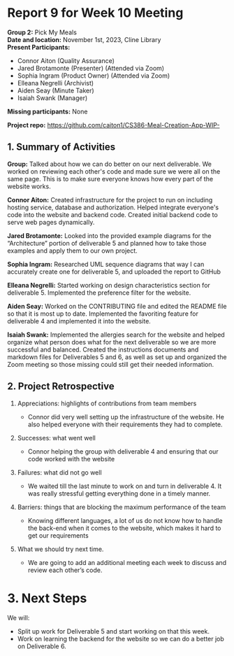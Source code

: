# Report 9 for Week 10 Meeting  
**Group 2:** Pick My Meals  
**Date and location:** November 1st, 2023, Cline Library  
**Present Participants:**   
* Connor Aiton (Quality Assurance)  
* Jared Brotamonte (Presenter) (Attended via Zoom)  
* Sophia Ingram (Product Owner) (Attended via Zoom)  
* Elleana Negrelli (Archivist)  
* Aiden Seay (Minute Taker)  
* Isaiah Swank (Manager)  

**Missing participants:** None

**Project repo:** https://github.com/caiton1/CS386-Meal-Creation-App-WIP-  

## 1. Summary of Activities

**Group:** Talked about how we can do better on our next deliverable. We worked on reviewing each other's code and made sure we were all on the same page. This is to make sure everyone knows how every part of the website works.

**Connor Aiton:** Created infrastructure for the project to run on including hosting service, database and authorization. Helped integrate everyone's code into the website and backend code. Created initial backend code to serve web pages dynamically.

**Jared Brotamonte:** Looked into the provided example diagrams for the “Architecture” portion of deliverable 5 and planned how to take those examples and apply them to our own project.

**Sophia Ingram:** Researched UML sequence diagrams that way I can accurately create one for deliverable 5, and uploaded the report to GitHub

**Elleana Negrelli:** Started working on design characteristics section for deliverable 5. Implemented the preference filter for the website.

**Aiden Seay:** Worked on the CONTRIBUTING file and edited the README file so that it is most up to date. Implemented the favoriting feature for deliverable 4 and implemented it into the website.

**Isaiah Swank:** Implemented the allergies search for the website and helped organize what person does what for the next deliverable so we are more successful and balanced. Created the instructions documents and markdown files for Deliverables 5 and 6, as well as set up and organized the Zoom meeting so those missing could still get their needed information. 



## 2. Project Retrospective  
1. Appreciations: highlights of contributions from team members  
    * Connor did very well setting up the infrastructure of the website. He also helped everyone with their requirements they had to complete.   


1. Successes: what went well  
    * Connor helping the group with deliverable 4 and ensuring that our code worked with the website  


1. Failures: what did not go well  
    * We waited till the last minute to work on and turn in deliverable 4. It was really stressful getting everything done in a timely manner.   


1. Barriers: things that are blocking the maximum performance of the team  
    * Knowing different languages, a lot of us do not know how to handle the back-end when it comes to the website, which makes it hard to get our requirements
      
1. What we should try next time.  
    * We are going to add an additional meeting each week to discuss and review each other’s code.   


# 3. Next Steps
We will:
* Split up work for Deliverable 5 and start working on that this week.
* Work on learning the backend for the website so we can do a better job on Deliverable 6. 
